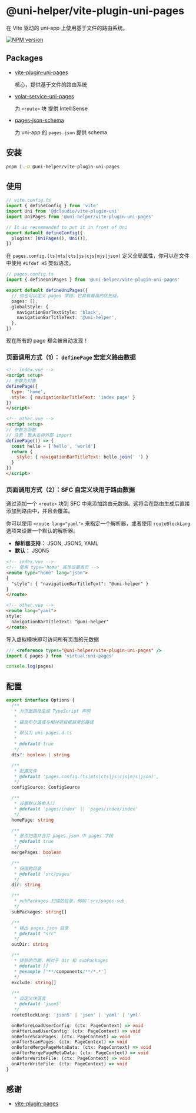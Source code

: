 # @uni-helper/vite-plugin-uni-pages

在 Vite 驱动的 uni-app 上使用基于文件的路由系统。

<a href="https://www.npmjs.com/package/@uni-helper/vite-plugin-uni-pages"><img src="https://img.shields.io/npm/v/@uni-helper/vite-plugin-uni-pages" alt="NPM version"></a></p>

## Packages

- [vite-plugin-uni-pages](./packages/core/)

  核心，提供基于文件的路由系统
- [volar-service-uni-pages](./packages/volar/)

  为 `<route>` 块 提供 IntelliSense
- [pages-json-schema](./packages/schema/)

  为 uni-app 的 `pages.json` 提供 schema

## 安装

```bash
pnpm i -D @uni-helper/vite-plugin-uni-pages
```

## 使用

```ts
// vite.config.ts
import { defineConfig } from 'vite'
import Uni from '@dcloudio/vite-plugin-uni'
import UniPages from '@uni-helper/vite-plugin-uni-pages'

// It is recommended to put it in front of Uni
export default defineConfig({
  plugins: [UniPages(), Uni()],
})
```

在 `pages.config.(ts|mts|cts|js|cjs|mjs|json)` 定义全局属性，你可以在文件中使用 `#ifdef H5` 类似语法。

```ts
// pages.config.ts
import { defineUniPages } from '@uni-helper/vite-plugin-uni-pages'

export default defineUniPages({
  // 你也可以定义 pages 字段，它具有最高的优先级。
  pages: [],
  globalStyle: {
    navigationBarTextStyle: 'black',
    navigationBarTitleText: '@uni-helper',
  },
})
```

现在所有的 page 都会被自动发现！

### 页面调用方式（1）： `definePage` 宏定义路由数据
```html
<!-- index.vue -->
<script setup>
// 参数为对象
definePage({
  type: 'home',
  style: { navigationBarTitleText: 'index page' }
})
</script>

<!-- other.vue -->
<script setup>
// 参数为函数
// 注意：暂未支持外部 import
definePage(() => {
  const hello = ['hello', 'world']
  return {
    style: { navigationBarTitleText: hello.join(' ') }
  }
})
</script>
```

### 页面调用方式（2）：SFC 自定义块用于路由数据

通过添加一个 `<route>` 块到 SFC 中来添加路由元数据。这将会在路由生成后直接添加到路由中，并且会覆盖。

你可以使用 `<route lang="yaml">` 来指定一个解析器，或者使用 `routeBlockLang` 选项来设置一个默认的解析器。

- **解析器支持：** JSON, JSON5, YAML
- **默认：** JSON5

```html
<!-- index.vue -->
<!-- 使用 type="home" 属性设置首页 -->
<route type="home" lang="json">
{
  "style": { "navigationBarTitleText": "@uni-helper" }
}
</route>

<!-- other.vue -->
<route lang="yaml">
style:
  navigationBarTitleText: "@uni-helper"
</route>
```

导入虚拟模块即可访问所有页面的元数据

```ts
/// <reference types="@uni-helper/vite-plugin-uni-pages" />
import { pages } from 'virtual:uni-pages'

console.log(pages)
```

## 配置

```ts
export interface Options {
  /**
   * 为页面路径生成 TypeScript 声明
   *
   * 接受布尔值或与相对项目根目录的路径
   *
   * 默认为 uni-pages.d.ts
   *
   * @default true
   */
  dts?: boolean | string

  /**
   * 配置文件
   * @default 'pages.config.(ts|mts|cts|js|cjs|mjs|json)',
   */
  configSource: ConfigSource

  /**
   * 设置默认路由入口
   * @default 'pages/index' || 'pages/index/index'
   */
  homePage: string

  /**
   * 是否扫描并合并 pages.json 中 pages 字段
   * @default true
   */
  mergePages: boolean

  /**
   * 扫描的目录
   * @default 'src/pages'
   */
  dir: string

  /**
   * subPackages 扫描的目录，例如：src/pages-sub
   */
  subPackages: string[]

  /**
   * 输出 pages.json 目录
   * @default "src"
   */
  outDir: string

  /**
   * 排除的页面，相对于 dir 和 subPackages
   * @default []
   * @example ['**/components/**/*.*']
   */
  exclude: string[]

  /**
   * 自定义块语言
   * @default 'json5'
   */
  routeBlockLang: 'json5' | 'json' | 'yaml' | 'yml'

  onBeforeLoadUserConfig: (ctx: PageContext) => void
  onAfterLoadUserConfig: (ctx: PageContext) => void
  onBeforeScanPages: (ctx: PageContext) => void
  onAfterScanPages: (ctx: PageContext) => void
  onBeforeMergePageMetaData: (ctx: PageContext) => void
  onAfterMergePageMetaData: (ctx: PageContext) => void
  onBeforeWriteFile: (ctx: PageContext) => void
  onAfterWriteFile: (ctx: PageContext) => void
}
```

## 感谢

- [vite-plugin-pages](https://github.com/hannoeru/vite-plugin-pages.git)
